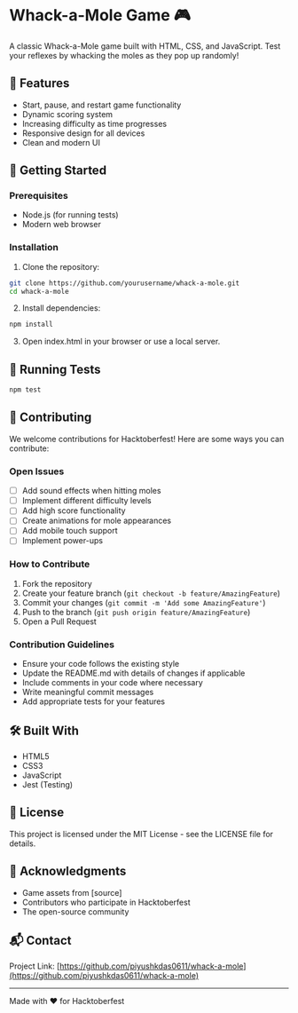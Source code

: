 # Whack-a-Mole Game 🎮

A classic Whack-a-Mole game built with HTML, CSS, and JavaScript. Test your reflexes by whacking the moles as they pop up randomly!

## 🎯 Features

- Start, pause, and restart game functionality
- Dynamic scoring system
- Increasing difficulty as time progresses
- Responsive design for all devices
- Clean and modern UI

## 🚀 Getting Started

### Prerequisites

- Node.js (for running tests)
- Modern web browser

### Installation

1. Clone the repository:
```bash
git clone https://github.com/yourusername/whack-a-mole.git
cd whack-a-mole
```

2. Install dependencies:
```bash
npm install
```

3. Open index.html in your browser or use a local server.

## 🧪 Running Tests

```bash
npm test
```

## 🤝 Contributing

We welcome contributions for Hacktoberfest! Here are some ways you can contribute:

### Open Issues

- [ ] Add sound effects when hitting moles
- [ ] Implement different difficulty levels
- [ ] Add high score functionality
- [ ] Create animations for mole appearances
- [ ] Add mobile touch support
- [ ] Implement power-ups

### How to Contribute

1. Fork the repository
2. Create your feature branch (`git checkout -b feature/AmazingFeature`)
3. Commit your changes (`git commit -m 'Add some AmazingFeature'`)
4. Push to the branch (`git push origin feature/AmazingFeature`)
5. Open a Pull Request

### Contribution Guidelines

- Ensure your code follows the existing style
- Update the README.md with details of changes if applicable
- Include comments in your code where necessary
- Write meaningful commit messages
- Add appropriate tests for your features

## 🛠️ Built With

- HTML5
- CSS3
- JavaScript
- Jest (Testing)

## 📝 License

This project is licensed under the MIT License - see the LICENSE file for details.

## 🙏 Acknowledgments

- Game assets from [source]
- Contributors who participate in Hacktoberfest
- The open-source community

## 📬 Contact

Project Link: [https://github.com/piyushkdas0611/whack-a-mole](https://github.com/piyushkdas0611/whack-a-mole)

---

Made with ❤️ for Hacktoberfest
